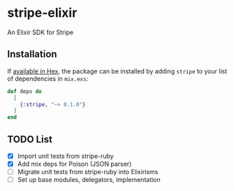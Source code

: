 # stripe-elixir

An Elixir SDK for Stripe

## Installation

If [available in Hex](https://hex.pm/docs/publish), the package can be installed
by adding `stripe` to your list of dependencies in `mix.exs`:

```elixir
def deps do
  [
    {:stripe, "~> 0.1.0"}
  ]
end
```

## TODO List

* [x] Import unit tests from stripe-ruby
* [x] Add mix deps for Poison (JSON parser)
* [ ] Migrate unit tests from stripe-ruby into Elixirisms
* [ ] Set up base modules, delegators, implementation
